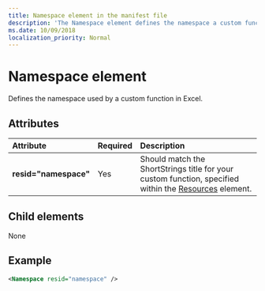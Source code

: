 ```yaml
---
title: Namespace element in the manifest file
description: 'The Namespace element defines the namespace a custom function uses in Excel.'
ms.date: 10/09/2018
localization_priority: Normal
---
```


# Namespace element

Defines the namespace used by a custom function in Excel.

## Attributes

|  Attribute  |  Required  |  Description  |
|:-----|:-----|:-----|
|  **resid="namespace"**  |  Yes  | Should match the ShortStrings title for your custom function, specified within the [Resources](resources.md) element. |

## Child elements

None

## Example

```xml
<Namespace resid="namespace" />
```
